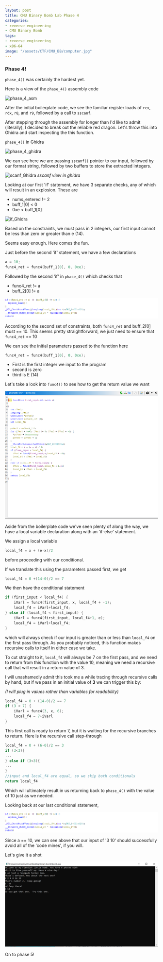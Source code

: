 ```yaml
---
layout: post
title: CMU Binary Bomb Lab Phase 4
categories:
- reverse engineering
- CMU Binary Bomb
tags:
- reverse engineering
- x86-64
image: "/assets/CTF/CMU_BB/computer.jpg"
---
```


### Phase 4!

```phase_4()``` was certainly the hardest yet.

Here is a view of the ```phase_4()``` assembly code

![phase_4_asm](/assets/CTF/CMU_BB/phase_4/phase_4_func.png)

After the initial boilerplate code, we see the familiar register loads of ```rcx```, ```rdx```, ```r8```, and ```r9```, followed by a call to ```sscanf```.  

After stepping through the assembly for longer than I'd like to admit (literally), I decided to break out the reliable red dragon. Let's throw this into Ghidra and start inspecting the this function. 

```phase_4()``` in Ghidra

![phase_4_ghidra](/assets/CTF/CMU_BB/phase_4/phase_4_func_Ghidra.png)

We can see here we are passing ```sscanf()``` pointer to our input, followed by our format string, followed by two buffers to store the extracted integers. 

![scanf_Ghidra](/assets/CTF/CMU_BB/phase_4/sscanf_ghidra_view.png)
_sscanf view in ghidra_

Looking at our first 'if' statement, we have 3 separate checks, any of which will result in an explosion. These are
- nums_entered != 2
- buff_1[0] < 0
- 0xe < buff_1[0]

![if_Ghidra](/assets/CTF/CMU_BB/phase_4/phase_4_first_if_statement_ghidra.png)

Based on the constraints, we must pass in 2 integers, our first input cannot be less than zero or greater than e (14).

Seems easy enough. Here comes the fun.

Just before the second 'if' statement, we have a few declarations

```c
a = 10;
func4_ret = func4(buff_1[0], 0, 0xe);
```

Followed by the second 'if' in ```phase_4()``` which checks that
- func4_ret != a
- buff_2[0] != a

![second_if_Ghidra](/assets/CTF/CMU_BB/phase_4/final_if_statement_ghidra.png)

According to the second set of constraints,  both ```func4_ret``` and buff_2[0] must == 10. This seems pretty straightforward, we just need  to ensure that ```func4_ret``` == 10

We can see the initial parameters passed to the function here

```c
func4_ret = func4(buff_1[0], 0, 0xe);
```

- First is the first integer we input to the program
- second is zero
- third is E (14)

Let's take a look into ```func4()``` to see how to get the return value we want

![func4_ghidra_view](/assets/CTF/CMU_BB/phase_4/func4_ghidra_view.png)

Aside from the boilerplate code we've seen plenty of along the way, we have a local variable declaration along with an 'if-else' statement.

We assign a local variable 
```c
local_f4 = x + (e-x)/2
```
before proceeding with our conditional.

If we translate this using the parameters passed first, we get
```c
local_f4 = 0 +(14-0)/2 == 7
```

We then have the conditional statement

```c
if (first_input < local_f4) {
	iVarl = func4(first_input, x, local_f4 + -1);
	local_f4 = iVarl+local_f4;
} else if (local_f4 < first_input) {
	iVarl = func4(first_input, local_f4+1, e);
	local_f4 = iVarl+local_f4;
}
```

which will always check if our input is greater than or less than ```local_f4``` on the first pass through. As you probably noticed, this function makes recursive calls to itself in either case we take. 

To cut straight to it, ```local_f4``` will always be 7 on the first pass, and we need to return from this function with the value 10, meaning we need a recursive call that will result in a return value of 3.

I will unashamedly admit this took me a while tracing through recursive calls by hand, but if we pass in an initial value of **3** we can trigger this by:

*(I will plug in values rather than variables for readability)*

```c
local_f4 = 0 + (14-0)/2 == 7
if (3 < 7) {
	iVarl = func4(3, x, 6);
	local_f4 = 7+iVarl
}
```
This first call is ready to return 7, but it is waiting for the recursive branches to return. Here is the recursive call step-through

```c
local_f4 = 0 + (6-0)/2 == 3
if (3<3){
...
} else if (3<3){
...
}
//input and local_f4 are equal, so we skip both conditionals
return local_f4
```

Which will ultimately result in us returning back to ```phase_4()```
with the value of 10 just as we needed.

Looking back at our last conditional statement,

![final_if_statement_ghidra](/assets/CTF/CMU_BB/phase_4/final_if_statement_ghidra.png)

Since a == 10, we can see above that our input of '3 10' should successfully avoid all of the 'code mines', if you will. 

Let's give it a shot

![phase_4_complete](/assets/CTF/CMU_BB/phase_4/phase_4_complete!.png)

On to phase 5!